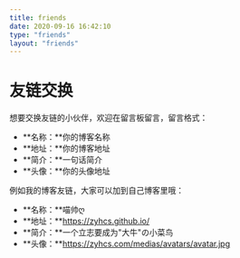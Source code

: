 ```yaml
---
title: friends
date: 2020-09-16 16:42:10
type: "friends"
layout: "friends"
---
```


# 友链交换
想要交换友链的小伙伴，欢迎在留言板留言，留言格式：
* **名称：**你的博客名称
* **地址：**你的博客地址
* **简介：**一句话简介
* **头像：**你的头像地址


例如我的博客友链，大家可以加到自己博客里哦：
* **名称：**喵帅ღ
* **地址：**https://zyhcs.github.io/
* **简介：**一个立志要成为"大牛"の小菜鸟
* **头像：**https://zyhcs.com/medias/avatars/avatar.jpg